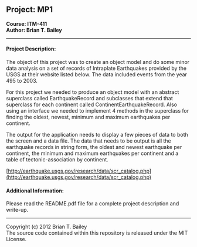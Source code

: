 ## Project: MP1  
**Course: ITM-411**  
**Author: Brian T. Bailey**

---------------------------------------------------------------------------------

#### Project Description:

The object of this project was to create an object model and do some minor data analysis 
on a set of records of Intraplate Earthquakes provided by the USGS at their website 
listed below. The data included events from the year 495 to 2003. 

For this project we needed to produce an object model with an abstract superclass 
called EarthquakeRecord and subclasses that extend that superclass for each continent 
called ContinentEarthquakeRecord. Also using an interface we needed to implement 4 
methods in the superclass for finding the oldest, newest, minimum and maximum 
earthquakes per continent.

The output for the application needs to display a few pieces of data to both the 
screen and a data file. The data that needs to be output is all the earthquake records 
in string form, the oldest and newest earthquake per continent, the minimum and 
maximum earthquakes per continent and a table of tectonic-association by continent.

[http://earthquake.usgs.gov/research/data/scr_catalog.php](http://earthquake.usgs.gov/research/data/scr_catalog.php)

#### Additional Information:

Please read the README.pdf file for a complete project description and write-up.

---------------------------------------------------------------------------------

Copyright (c) 2012 Brian T. Bailey  
The source code contained within this repository is released under the MIT License.